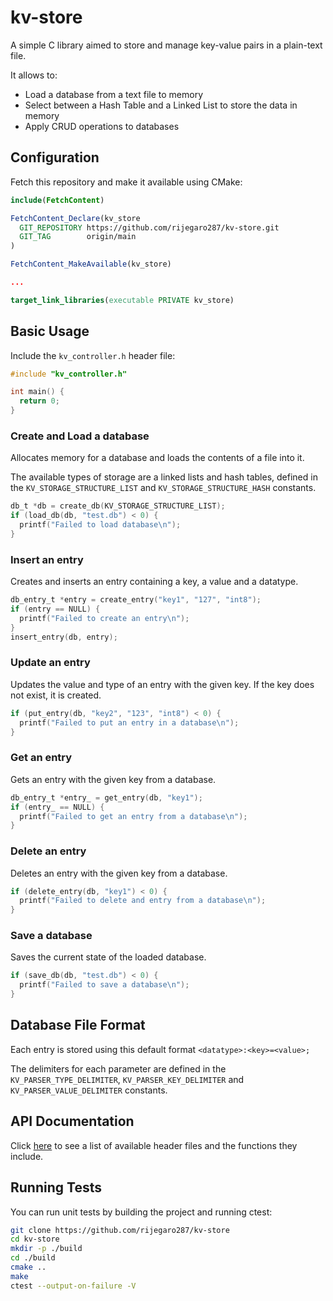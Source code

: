 # kv-store

A simple C library aimed to store and manage key-value pairs in a plain-text file.

It allows to:
* Load a database from a text file to memory
* Select between a Hash Table and a Linked List to store the data in memory
* Apply CRUD operations to databases

## Configuration
Fetch this repository and make it available using CMake:

```cmake
include(FetchContent)

FetchContent_Declare(kv_store
  GIT_REPOSITORY https://github.com/rijegaro287/kv-store.git
  GIT_TAG        origin/main
)

FetchContent_MakeAvailable(kv_store)

...

target_link_libraries(executable PRIVATE kv_store)
```

## Basic Usage
Include the ```kv_controller.h``` header file:

```c
#include "kv_controller.h"

int main() {
  return 0;
}
```

### Create and Load a database
Allocates memory for a database and loads the contents of a file into it.

The available types of storage are a linked lists and hash tables, defined in the ```KV_STORAGE_STRUCTURE_LIST``` and ```KV_STORAGE_STRUCTURE_HASH``` constants.

```c
db_t *db = create_db(KV_STORAGE_STRUCTURE_LIST);
if (load_db(db, "test.db") < 0) {
  printf("Failed to load database\n");
}
```

### Insert an entry
Creates and inserts an entry containing a key, a value and a datatype.

```c
db_entry_t *entry = create_entry("key1", "127", "int8");
if (entry == NULL) {
  printf("Failed to create an entry\n");
}
insert_entry(db, entry);
```

### Update an entry
Updates the value and type of an entry with the given key. If the key does not exist, it is created.

```c
if (put_entry(db, "key2", "123", "int8") < 0) {
  printf("Failed to put an entry in a database\n");
}
```

### Get an entry
Gets an entry with the given key from a database.

```c
db_entry_t *entry_ = get_entry(db, "key1");
if (entry_ == NULL) { 
  printf("Failed to get an entry from a database\n");
}
```

### Delete an entry
Deletes an entry with the given key from a database.

```c
if (delete_entry(db, "key1") < 0) {
  printf("Failed to delete and entry from a database\n");
}
```

### Save a database
Saves the current state of the loaded database.

```c
if (save_db(db, "test.db") < 0) {
  printf("Failed to save a database\n");
}
```

## Database File Format
Each entry is stored using this default format ```<datatype>:<key>=<value>;```

The delimiters for each parameter are defined in the ```KV_PARSER_TYPE_DELIMITER```, ```KV_PARSER_KEY_DELIMITER``` and ```KV_PARSER_VALUE_DELIMITER``` constants.

## API Documentation
Click [here](https://rijegaro287.github.io/kv-store/dir_d44c64559bbebec7f509842c48db8b23.html) to see a list of available header files and the functions they include.


## Running Tests
You can run unit tests by building the project and running ctest:

```bash
git clone https://github.com/rijegaro287/kv-store
cd kv-store
mkdir -p ./build
cd ./build
cmake ..
make
ctest --output-on-failure -V
```
